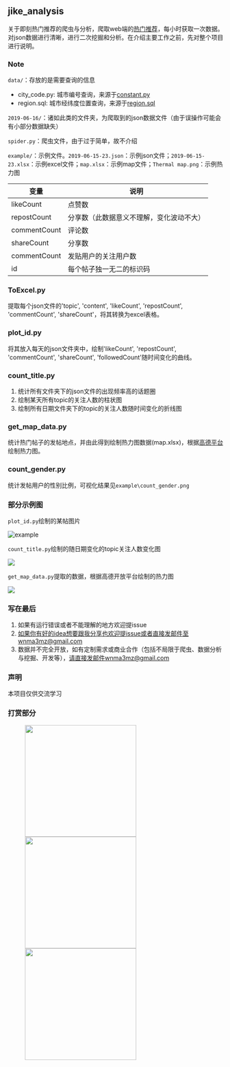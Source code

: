 ## **jike_analysis**

关于即刻热门推荐的爬虫与分析，爬取web端的[热门推荐](https://app.jike.ruguoapp.com/1.0/messages/listPopularByTag?limit=20&skip=0&tag=all)，每小时获取一次数据。对json数据进行清晰，进行二次挖掘和分析。在介绍主要工作之前，先对整个项目进行说明。

### Note

`data/`：存放的是需要查询的信息

- city_code.py: 城市编号查询，来源于[constant.py](<https://github.com/HeathLee/Schools/blob/5476612d619b5b61287e851b86ad551f2937278a/constant.py>)
- region.sql: 城市经纬度位置查询，来源于[region.sql](<https://github.com/pfinal/city/blob/1e96d38f81b491ed8a33cd63ec1e8f41cb10e1f0/region.sql>)

`2019-06-16/`：诸如此类的文件夹，为爬取到的json数据文件（由于误操作可能会有小部分数据缺失）

`spider.py`：爬虫文件，由于过于简单，故不介绍

`example/`：示例文件。`2019-06-15-23.json`：示例json文件；`2019-06-15-23.xlsx`：示例excel文件；`map.xlsx`：示例map文件；`Thermal map.png`：示例热力图

| 变量         | 说明                                     |
| ------------ | ---------------------------------------- |
| likeCount    | 点赞数                                   |
| repostCount  | 分享数（此数据意义不理解，变化波动不大） |
| commentCount | 评论数                                   |
| shareCount   | 分享数                                   |
| commentCount | 发贴用户的关注用户数                     |
| id           | 每个帖子独一无二的标识码                 |


### ToExcel.py

提取每个json文件的'topic', 'content', 'likeCount', 'repostCount', 'commentCount', 'shareCount'，将其转换为excel表格。

### plot_id.py

将其放入每天的json文件夹中，绘制'likeCount', 'repostCount', 'commentCount', 'shareCount', 'followedCount'随时间变化的曲线。

### count_title.py

1. 统计所有文件夹下的json文件的出现频率高的话题圈
2. 绘制某天所有topic的关注人数的柱状图
3. 绘制所有日期文件夹下的topic的关注人数随时间变化的折线图

### get_map_data.py

统计热门帖子的发帖地点，并由此得到绘制热力图数据(map.xlsx)，根据[高德平台](<https://lbs.amap.com/dev/index>)绘制热力图。

### count_gender.py

统计发帖用户的性别比例，可视化结果见`example\count_gender.png`

### 部分示例图

`plot_id.py`绘制的某帖图片

![example](https://raw.githubusercontent.com/wnma3mz/jike_analysis/master/2019-06-16/27-11-03-18-pics/PC玩家俱乐部-5d04496d9e840c00185c8fc4.png)

`count_title.py`绘制的随日期变化的topic关注人数变化图

![](https://raw.githubusercontent.com/wnma3mz/jike_analysis/master/example/count_title.png)

`get_map_data.py`提取的数据，根据高德开放平台绘制的热力图

![](https://raw.githubusercontent.com/wnma3mz/jike_analysis/master/example/heat_map.png)

### 写在最后

1. 如果有运行错误或者不能理解的地方欢迎提issue
2. 如果你有好的idea想要跟我分享也欢迎提issue或者直接发邮件至wnma3mz@gmail.com
3. 数据并不完全开放，如有定制需求或商业合作（包括不局限于爬虫、数据分析与挖掘、开发等），请直接发邮件wnma3mz@gmail.com

### 声明

本项目仅供交流学习

### 打赏部分

<figure class="third">
<img src="https://raw.githubusercontent.com/wnma3mz/wechat_articles_spider/master/imgs/wechat.jpg" width="260"><img src="https://raw.githubusercontent.com/wnma3mz/wechat_articles_spider/master/imgs/Alipay.jpg" width="260"><img src="https://raw.githubusercontent.com/wnma3mz/wechat_articles_spider/master/imgs/Alipay_redpaper.jpg" width="260">
</figure>